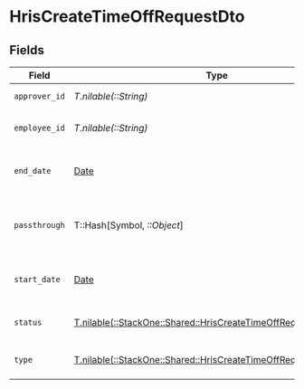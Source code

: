 # HrisCreateTimeOffRequestDto


## Fields

| Field                                                                                                                        | Type                                                                                                                         | Required                                                                                                                     | Description                                                                                                                  | Example                                                                                                                      |
| ---------------------------------------------------------------------------------------------------------------------------- | ---------------------------------------------------------------------------------------------------------------------------- | ---------------------------------------------------------------------------------------------------------------------------- | ---------------------------------------------------------------------------------------------------------------------------- | ---------------------------------------------------------------------------------------------------------------------------- |
| `approver_id`                                                                                                                | *T.nilable(::String)*                                                                                                        | :heavy_minus_sign:                                                                                                           | The approver ID                                                                                                              | 1687-4                                                                                                                       |
| `employee_id`                                                                                                                | *T.nilable(::String)*                                                                                                        | :heavy_minus_sign:                                                                                                           | The employee ID                                                                                                              | 1687-3                                                                                                                       |
| `end_date`                                                                                                                   | [Date](https://ruby-doc.org/stdlib-2.6.1/libdoc/date/rdoc/Date.html)                                                         | :heavy_minus_sign:                                                                                                           | The end date of the time off request                                                                                         | 2021-01-01T01:01:01.000Z                                                                                                     |
| `passthrough`                                                                                                                | T::Hash[Symbol, *::Object*]                                                                                                  | :heavy_minus_sign:                                                                                                           | Value to pass through to the provider                                                                                        | {"other_known_names": "John Doe"}                                                                                            |
| `start_date`                                                                                                                 | [Date](https://ruby-doc.org/stdlib-2.6.1/libdoc/date/rdoc/Date.html)                                                         | :heavy_minus_sign:                                                                                                           | The start date of the time off request                                                                                       | 2021-01-01T01:01:01.000Z                                                                                                     |
| `status`                                                                                                                     | [T.nilable(::StackOne::Shared::HrisCreateTimeOffRequestDtoStatus)](../../models/shared/hriscreatetimeoffrequestdtostatus.md) | :heavy_minus_sign:                                                                                                           | The status of the time off request                                                                                           |                                                                                                                              |
| `type`                                                                                                                       | [T.nilable(::StackOne::Shared::HrisCreateTimeOffRequestDtoType)](../../models/shared/hriscreatetimeoffrequestdtotype.md)     | :heavy_minus_sign:                                                                                                           | The type of the time off request                                                                                             |                                                                                                                              |